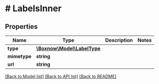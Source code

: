 # # LabelsInner

## Properties

Name | Type | Description | Notes
------------ | ------------- | ------------- | -------------
**type** | [**\Boxnow\Model\LabelType**](LabelType.md) |  |
**mimetype** | **string** |  |
**url** | **string** |  |

[[Back to Model list]](../../README.md#models) [[Back to API list]](../../README.md#endpoints) [[Back to README]](../../README.md)

